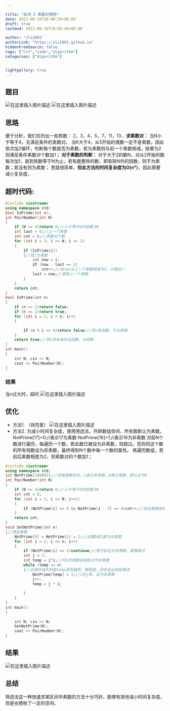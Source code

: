 ```yaml
---

title: "自测-2 素数对猜想"
date: 2021-08-16T10:09:58+08:00
draft: true
lastmod: 2021-08-16T10:09:58+08:00

author: "zli2001"
authorLink: "https://zli2001.github.io"
hiddenFromSearch: false
tags: ["C++","code","algorithm"]
categories: ["Algorithm"]


lightgallery: true
---
```


<!--more-->

## 题目
![在这里插入图片描述](https://img-blog.csdnimg.cn/139a897c5f2846d79419b5b5f50f53db.png?x-oss-process=image/watermark,type_ZmFuZ3poZW5naGVpdGk,shadow_10,text_aHR0cHM6Ly9ibG9nLmNzZG4ubmV0L3dlaXhpbl80NTgxNDcyOA==,size_16,color_FFFFFF,t_70)
![在这里插入图片描述](https://img-blog.csdnimg.cn/8f3441956e2a4d01b01cf27a431229e8.png?x-oss-process=image/watermark,type_ZmFuZ3poZW5naGVpdGk,shadow_10,text_aHR0cHM6Ly9ibG9nLmNzZG4ubmV0L3dlaXhpbl80NTgxNDcyOA==,size_16,color_FFFFFF,t_70)
## 思路
便于分析，我们先列出一些质数：
2，3，4，5，7，11，13...
**求素数对：**
当N小于等于4，无满足条件的素数对。
当K大于4，从5开始的偶数一定不是素数，因此依次加2循环，判断每个数是否为素数，若为素数则与前一个素数相减，结果为2则满足条件素数对个数加1；
**对于素数的判断：**
对于大于2的数N，对从2开始的数每次加1，直到除数等于N为止。若有能整除的数，即有除N外的因数，则不为素数；若没有则为素数；
思路很简单，**但此方法的时间复杂度为O(n²）**，因此需要减小复杂度。
## 超时代码:

```cpp
#include <iostream>
using namespace std;
bool IsPrime(int n);
int PairNumber(int N)
{
	if (N <= 4)return 0;//小于等于4时结果为0
	int last = 0;//上一个素数
	int cnt = 0;//素数对个数
	for (int i = 3; i <= N; i += 2)
	{
		if (IsPrime(i))
		{//若i为素数
			int now = i;
			if (now - last == 2)
				cnt++;//当now与上一个素数相差为2，计数加一
			last = now;//更新上一个素数
		}
	}
	return cnt;
}
bool IsPrime(int n)
{
	if (n == 1)return false;
	if (n == 2)return true;
	for (int i = 2; i < n; i++)
	{

		if (n % i == 0)return false;//若n有因数，不为素数
	}
	return true;//除1和本身外无因数，为素数
}
int main()
{
	int N; cin >> N;
	cout << PairNumber(N);
}
```
### 结果
当n过大时，超时
![在这里插入图片描述](https://img-blog.csdnimg.cn/b2fe66244abf4a9993309ee8ca7e0768.png?x-oss-process=image/watermark,type_ZmFuZ3poZW5naGVpdGk,shadow_10,text_aHR0cHM6Ly9ibG9nLmNzZG4ubmV0L3dlaXhpbl80NTgxNDcyOA==,size_16,color_FFFFFF,t_70)
## 优化
- 方法1.
（待完善）
![在这里插入图片描述](https://img-blog.csdnimg.cn/20dcb13e57b141cea697c924f9a1d99c.png)
- 方法2.
为减小时间复杂度，使用筛选法，开辟数组空间，所有数默认为素数。
NotPrime[17]=0;//表示17为素数
NotPrime[16]=1;//表示16为非素数
对前N个数进行遍历，每遍历一个数，若此数已被设为非素数，则跳过。否则将这个数的所有倍数设为非素数，最终得到N个数中每一个数的属性。
再遍历数组，若前后素数相差为2，则素数对的个数加1；

```cpp
#include <iostream>
using namespace std;
int NotPrime[100005];//存放素数标志，1表示非素数，0表示素数，默认全为0
int PairNumber(int N)
{
	if (N <= 4)return 0;//小于等于4时结果为0
	int cnt = 0;
	for (int i = 5; i <= N; i+=2)
	{
		if (NotPrime[i] == 0 && NotPrime[i - 2] == 0)cnt++;//前后素数相差2则为满足条件的素数对
	}
	return cnt;
}
void SetNotPrime(int n)
{//筛选素数
	NotPrime[0] = NotPrime[1] = 1;//设置0和1都为非素数
	for (int i = 2; i <= n; i++)
	{	
		if (NotPrime[i] == 1)continue;//若已标记为非素数，直接跳过
		int j = 2;
		int temp = j*i;//将i的倍数全部标记为非素数
		while (temp <= n)
		{//此循环是先判断temp是否越界，再赋值，否则会出现段错误
			NotPrime[temp] = 1;//i的j倍，设为非素数
			j++;
			temp = j * i;
			
		}
	}
}
int main()
{
	
	int N; cin >> N;
	SetNotPrime(N);
	cout << PairNumber(N);
}
```
## 结果
![在这里插入图片描述](https://img-blog.csdnimg.cn/a3b1ffb83cef47aea5c0a560b8cb15c0.png?x-oss-process=image/watermark,type_ZmFuZ3poZW5naGVpdGk,shadow_10,text_aHR0cHM6Ly9ibG9nLmNzZG4ubmV0L3dlaXhpbl80NTgxNDcyOA==,size_16,color_FFFFFF,t_70)
## 总结
筛选法这一种快速求某区间中素数的方法十分巧妙，能够有效地减小时间复杂度，但是也牺牲了一定的空间。
